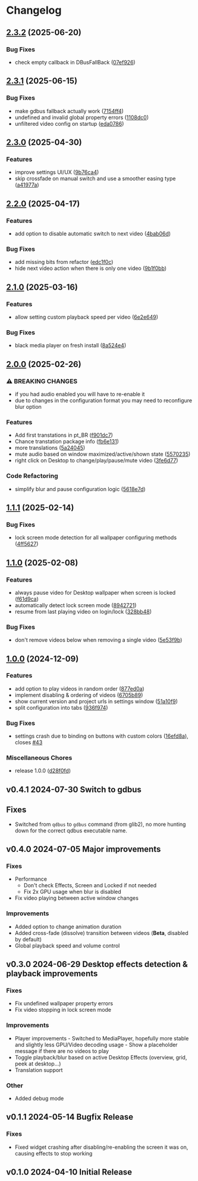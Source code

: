 # Changelog

## [2.3.2](https://github.com/luisbocanegra/plasma-smart-video-wallpaper-reborn/compare/v2.3.1...v2.3.2) (2025-06-20)


### Bug Fixes

* check empty callback in DBusFallBack ([07ef926](https://github.com/luisbocanegra/plasma-smart-video-wallpaper-reborn/commit/07ef926b6d65ffd859799bc8d30cd498c8472bb5))

## [2.3.1](https://github.com/luisbocanegra/plasma-smart-video-wallpaper-reborn/compare/v2.3.0...v2.3.1) (2025-06-15)


### Bug Fixes

* make gdbus fallback actually work ([7154ff4](https://github.com/luisbocanegra/plasma-smart-video-wallpaper-reborn/commit/7154ff4a23b70f56696d23cb9f9a4b9cff905c26))
* undefined and invalid global property errors ([1108dc0](https://github.com/luisbocanegra/plasma-smart-video-wallpaper-reborn/commit/1108dc0a995695f2507681827834472317136de8))
* unfiltered video config on startup ([eda0786](https://github.com/luisbocanegra/plasma-smart-video-wallpaper-reborn/commit/eda07864bfa1a817d3fe345f134c57f08976e143))

## [2.3.0](https://github.com/luisbocanegra/plasma-smart-video-wallpaper-reborn/compare/v2.2.0...v2.3.0) (2025-04-30)


### Features

* improve settings UI/UX ([9b76ca4](https://github.com/luisbocanegra/plasma-smart-video-wallpaper-reborn/commit/9b76ca417c40653ca405765e72a2493b50b5cf97))
* skip crossfade on manual switch and use a smoother easing type ([a41977a](https://github.com/luisbocanegra/plasma-smart-video-wallpaper-reborn/commit/a41977a94cc870cb51f01361553ff3fc62efa5a9))

## [2.2.0](https://github.com/luisbocanegra/plasma-smart-video-wallpaper-reborn/compare/v2.1.0...v2.2.0) (2025-04-17)


### Features

* add option to disable automatic switch to next video ([4bab06d](https://github.com/luisbocanegra/plasma-smart-video-wallpaper-reborn/commit/4bab06d889d442d1bb730399de07a5f3fbb39188))


### Bug Fixes

* add missing bits from refactor ([edc1f0c](https://github.com/luisbocanegra/plasma-smart-video-wallpaper-reborn/commit/edc1f0c23bbaf5352261871b04602cc9a8e09773))
* hide next video action when there is only one video ([9b1f0bb](https://github.com/luisbocanegra/plasma-smart-video-wallpaper-reborn/commit/9b1f0bb2e1fc844b765669fed079947c777482d3))

## [2.1.0](https://github.com/luisbocanegra/plasma-smart-video-wallpaper-reborn/compare/v2.0.0...v2.1.0) (2025-03-16)


### Features

* allow setting custom playback speed per video ([6e2e649](https://github.com/luisbocanegra/plasma-smart-video-wallpaper-reborn/commit/6e2e649e7788767d4e04471a0e13ae3fb92facf4))


### Bug Fixes

* black media player on fresh install ([8a524e4](https://github.com/luisbocanegra/plasma-smart-video-wallpaper-reborn/commit/8a524e4c75d7dbdf47ffbf273a72da52dc8ef0f5))

## [2.0.0](https://github.com/luisbocanegra/plasma-smart-video-wallpaper-reborn/compare/v1.1.1...v2.0.0) (2025-02-26)


### ⚠ BREAKING CHANGES

* if you had audio enabled you will have to re-enable it
* due to changes in the configuration format you may need to reconfigure blur option

### Features

* Add first transtations in pt_BR ([f901dc7](https://github.com/luisbocanegra/plasma-smart-video-wallpaper-reborn/commit/f901dc71da60508c97e9be3ee789d18d2458eec2))
* Chance transtation package info ([fb6e131](https://github.com/luisbocanegra/plasma-smart-video-wallpaper-reborn/commit/fb6e1310edf23455c8c474e8a8ee09b406bd2f15))
* more translations ([5a24045](https://github.com/luisbocanegra/plasma-smart-video-wallpaper-reborn/commit/5a240454c92e10bf66392c831286214ee26685b0))
* mute audio based on window maximized/active/shown state ([5570235](https://github.com/luisbocanegra/plasma-smart-video-wallpaper-reborn/commit/557023577798464f463f65a8e7ea34842d4bf077))
* right click on Desktop  to change/play/pause/mute video ([3fe6d77](https://github.com/luisbocanegra/plasma-smart-video-wallpaper-reborn/commit/3fe6d7728a45f95c2cad4583722e1ac6a93dcb44))


### Code Refactoring

* simplify blur and pause configuration logic ([5618e7d](https://github.com/luisbocanegra/plasma-smart-video-wallpaper-reborn/commit/5618e7d08a5498e2f7e1841939182876c996400c))

## [1.1.1](https://github.com/luisbocanegra/plasma-smart-video-wallpaper-reborn/compare/v1.1.0...v1.1.1) (2025-02-14)


### Bug Fixes

* lock screen mode detection for all wallpaper configuring methods ([4ff5627](https://github.com/luisbocanegra/plasma-smart-video-wallpaper-reborn/commit/4ff56278a9bdb0a2a2a97056d39ac2b663ff7698))

## [1.1.0](https://github.com/luisbocanegra/plasma-smart-video-wallpaper-reborn/compare/v1.0.0...v1.1.0) (2025-02-08)


### Features

* always pause video for Desktop wallpaper when screen is locked ([f61d9ca](https://github.com/luisbocanegra/plasma-smart-video-wallpaper-reborn/commit/f61d9ca11418c467537823b439278fc9124e4f85))
* automatically detect lock screen mode ([8942721](https://github.com/luisbocanegra/plasma-smart-video-wallpaper-reborn/commit/8942721c4d1d42769bd67911edbe3d0b8c26c019))
* resume from last playing video on login/lock ([328bb48](https://github.com/luisbocanegra/plasma-smart-video-wallpaper-reborn/commit/328bb48a536acdbd1b7124a2c856331961573afb))


### Bug Fixes

* don't remove videos below when removing a single video ([5e53f9b](https://github.com/luisbocanegra/plasma-smart-video-wallpaper-reborn/commit/5e53f9b7e53c2cd8fc741c988196992f87ae91f6))

## [1.0.0](https://github.com/luisbocanegra/plasma-smart-video-wallpaper-reborn/compare/v0.4.1...v1.0.0) (2024-12-09)


### Features

* add option to play videos in random order ([877ed0a](https://github.com/luisbocanegra/plasma-smart-video-wallpaper-reborn/commit/877ed0ac4efde987dc251b751cb2c6a637f939ce))
* implement disabling & ordering of videos ([6705b89](https://github.com/luisbocanegra/plasma-smart-video-wallpaper-reborn/commit/6705b89ad1977e65b3f8866b0ff323d7884bf5bb))
* show current version and project urls in settings window ([51a10f9](https://github.com/luisbocanegra/plasma-smart-video-wallpaper-reborn/commit/51a10f9d626f4133152eadf31c12bcb5d2cf2647))
* split configuration into tabs ([936f974](https://github.com/luisbocanegra/plasma-smart-video-wallpaper-reborn/commit/936f97487134ed1e9d847bbaf8f586d4ceca9575))


### Bug Fixes

* settings crash due to binding on buttons with custom colors ([16efd8a](https://github.com/luisbocanegra/plasma-smart-video-wallpaper-reborn/commit/16efd8a756544d9b163a31fcc894ec10665cd51d)), closes [#43](https://github.com/luisbocanegra/plasma-smart-video-wallpaper-reborn/issues/43)


### Miscellaneous Chores

* release 1.0.0 ([d28f0fd](https://github.com/luisbocanegra/plasma-smart-video-wallpaper-reborn/commit/d28f0fd7ee6df17556212881ba7553135323af64))

## v0.4.1 2024-07-30 Switch to gdbus

## Fixes

- Switched from `qdbus` to `gdbus` command (from glib2), no more hunting down for the correct qdbus executable name.

## v0.4.0 2024-07-05 Major improvements

### Fixes

- Performance
  - Don't check Effects, Screen and Locked if not needed
  - Fix 2x GPU usage when blur is disabled
- Fix video playing between active window changes

### Improvements

- Added option to change animation duration
- Added cross-fade (dissolve) transition between videos (**Beta**, disabled by default)
- Global playback speed and volume control

## v0.3.0 2024-06-29 Desktop effects detection & playback improvements

### Fixes

- Fix undefined wallpaper property errors
- Fix video stopping in lock screen mode

### Improvements

- Player improvements - Switched to MediaPlayer, hopefully more stable and slightly less GPU/Video decoding usage - Show a placeholder message if there are no videos to play
- Toggle playback/blur based on active Desktop Effects (overview, grid, peek at desktop...)
- Translation support

### Other

- Added debug mode

## v0.1.1 2024-05-14 Bugfix Release

### Fixes

- Fixed widget crashing after disabling/re-enabling the screen it was on, causing effects to stop working

## v0.1.0 2024-04-10 Initial Release
